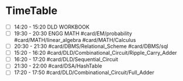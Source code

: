 # TimeTable 
- [ ] 14:20 - 15:20 DLD WORKBOOK
- [ ] 19:30 - 20:30 ENGG MATH #card/EM/probability #card/MATH/linear_algebra #card/MATH/Calculus
- [ ] 20:30 - 21:30 #card/DBMS/Relational_Scheme #card/DBMS/sql
- [ ] 15:20 - 16:20 #card/DLD/Combinational_Circuit/Ripple_Carry_Adder
- [ ] 16:20 - 17:20 #card/DLD/Sequential_Circuit
- [ ] 21:30 - 22:00 #card/DSA/HashTable
- [ ] 17:20 - 17:50 #card/DLD/Combinational_Circuit/Full_Adder